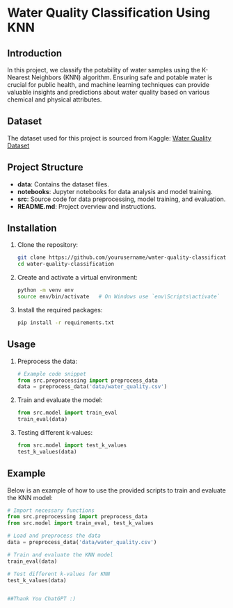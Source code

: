 # Water Quality Classification Using KNN

## Introduction

In this project, we classify the potability of water samples using the K-Nearest Neighbors (KNN) algorithm. Ensuring safe and potable water is crucial for public health, and machine learning techniques can provide valuable insights and predictions about water quality based on various chemical and physical attributes.

## Dataset

The dataset used for this project is sourced from Kaggle: [Water Quality Dataset](https://www.kaggle.com/code/amitpant7/k-nearest-neighbor/input)

## Project Structure

- **data**: Contains the dataset files.
- **notebooks**: Jupyter notebooks for data analysis and model training.
- **src**: Source code for data preprocessing, model training, and evaluation.
- **README.md**: Project overview and instructions.

## Installation

1. Clone the repository:
    ```bash
    git clone https://github.com/yourusername/water-quality-classification.git
    cd water-quality-classification
    ```

2. Create and activate a virtual environment:
    ```bash
    python -m venv env
    source env/bin/activate   # On Windows use `env\Scripts\activate`
    ```

3. Install the required packages:
    ```bash
    pip install -r requirements.txt
    ```

## Usage

1. Preprocess the data:
    ```python
    # Example code snippet
    from src.preprocessing import preprocess_data
    data = preprocess_data('data/water_quality.csv')
    ```

2. Train and evaluate the model:
    ```python
    from src.model import train_eval
    train_eval(data)
    ```

3. Testing different k-values:
    ```python
    from src.model import test_k_values
    test_k_values(data)
    ```

## Example

Below is an example of how to use the provided scripts to train and evaluate the KNN model:

```python
# Import necessary functions
from src.preprocessing import preprocess_data
from src.model import train_eval, test_k_values

# Load and preprocess the data
data = preprocess_data('data/water_quality.csv')

# Train and evaluate the KNN model
train_eval(data)

# Test different k-values for KNN
test_k_values(data)


##Thank You ChatGPT :)